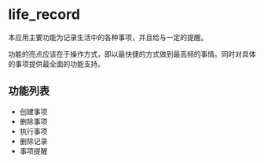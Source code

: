 # life_record

本应用主要功能为记录生活中的各种事项，并且给与一定的提醒。  

功能的亮点应该在于操作方式，即以最快捷的方式做到最高频的事情。同时对具体的事项提供最全面的功能支持。  

## 功能列表

- 创建事项
- 删除事项
- 执行事项
- 删除记录
- 事项提醒
